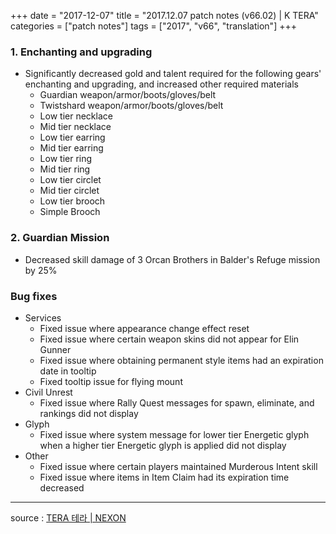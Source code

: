 +++
date = "2017-12-07"
title = "2017.12.07 patch notes (v66.02) | K TERA"
categories = ["patch notes"]
tags = ["2017", "v66", "translation"]
+++

### 1. Enchanting and upgrading
- Significantly decreased gold and talent required for the following gears' enchanting and upgrading, and increased other required materials
  - Guardian weapon/armor/boots/gloves/belt
  - Twistshard weapon/armor/boots/gloves/belt
  - Low tier necklace
  - Mid tier necklace
  - Low tier earring
  - Mid tier earring
  - Low tier ring
  - Mid tier ring
  - Low tier circlet
  - Mid tier circlet
  - Low tier brooch
  - Simple Brooch

### 2. Guardian Mission
- Decreased skill damage of 3 Orcan Brothers in Balder's Refuge mission by 25%

### Bug fixes
- Services
  - Fixed issue where appearance change effect reset
  - Fixed issue where certain weapon skins did not appear for Elin Gunner
  - Fixed issue where obtaining permanent style items had an expiration date in tooltip
  - Fixed tooltip issue for flying mount
- Civil Unrest
  - Fixed issue where Rally Quest messages for spawn, eliminate, and rankings did not display
- Glyph
  - Fixed issue where system message for lower tier Energetic glyph when a higher tier Energetic glyph is applied did not display
- Other
  - Fixed issue where certain players maintained Murderous Intent skill
  - Fixed issue where items in Item Claim had its expiration time decreased

----

source : [TERA 테라 | NEXON](http://tera.nexon.com/news/update/view.aspx?n4articlesn=309)
